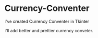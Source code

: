 # Currency-Conventer

I've created Currency Conventer in Tkinter

I'll add better and prettier currency conveter.
